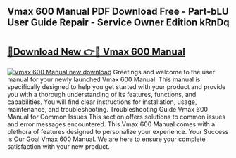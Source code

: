 ## Vmax 600 Manual PDF Download Free - Part-bLU User Guide Repair - Service Owner Edition kRnDq

# <h2><a href="http://bc71436.oget.top/?id=Vmax+600+Manual">🔗Download New 👉🔴 Vmax 600 Manual</a></h2>

[![Vmax 600 Manual new download](https://i.imgur.com/5g1atiW.png)](http://bc71436.oget.top/?id=Vmax+600+Manual)
Greetings and welcome to the user manual for your newly launched Vmax 600 Manual. This manual is specifically designed to help you get started with your product and provide you with a thorough understanding of its features, functions, and capabilities. You will find clear instructions for installation, usage, maintenance, and troubleshooting. Troubleshooting Guide Vmax 600 Manual for Common Issues This section offers solutions to common issues and error messages encountered. This Vmax 600 Manual comes with a plethora of features designed to personalize your experience. Your Success is Our Goal Vmax 600 Manual. We are here to ensure your complete satisfaction with your new product.
